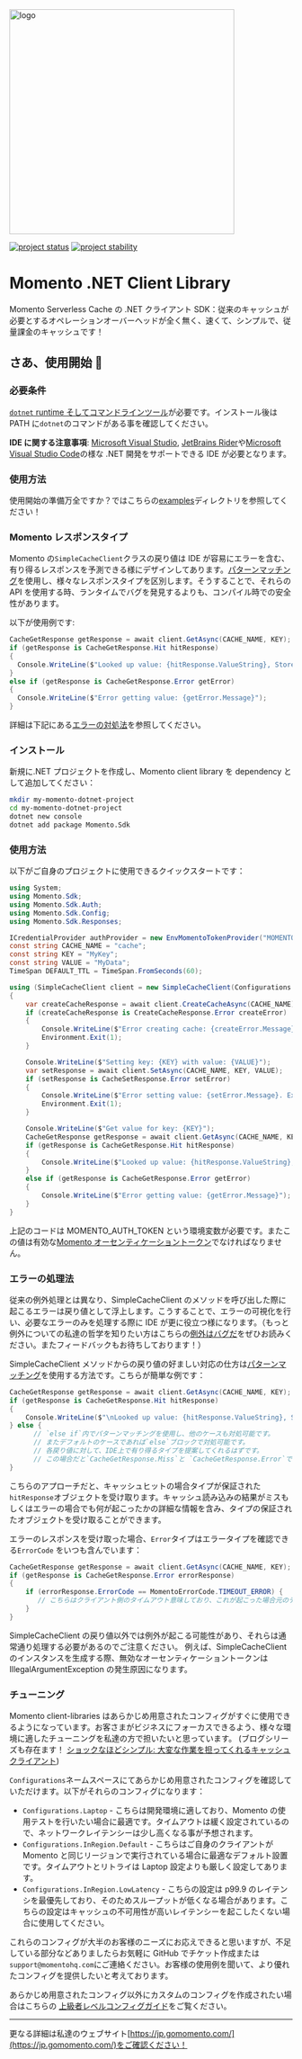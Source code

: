 <head>
  <meta name="Momento .NET Client Library Documentation" content=".NET client software development kit for Momento Serverless Cache">
</head>
<img src="https://docs.momentohq.com/img/logo.svg" alt="logo" width="400"/>

[![project status](https://momentohq.github.io/standards-and-practices/badges/project-status-official.svg)](https://github.com/momentohq/standards-and-practices/blob/main/docs/momento-on-github.md)
[![project stability](https://momentohq.github.io/standards-and-practices/badges/project-stability-stable.svg)](https://github.com/momentohq/standards-and-practices/blob/main/docs/momento-on-github.md)

# Momento .NET Client Library

Momento Serverless Cache の .NET クライアント SDK：従来のキャッシュが必要とするオペレーションオーバーヘッドが全く無く、速くて、シンプルで、従量課金のキャッシュです！

## さあ、使用開始 :running:

### 必要条件

[`dotnet` runtime そしてコマンドラインツール](https://dotnet.microsoft.com/en-us/download)が必要です。インストール後は PATH に`dotnet`のコマンドがある事を確認してください。

**IDE に関する注意事項**: [Microsoft Visual Studio](https://visualstudio.microsoft.com/vs), [JetBrains Rider](https://www.jetbrains.com/rider/)や[Microsoft Visual Studio Code](https://code.visualstudio.com/)の様な .NET 開発をサポートできる IDE が必要となります。

### 使用方法

使用開始の準備万全ですか？ではこちらの[examples](./examples/README.md)ディレクトリを参照してください！

### Momento レスポンスタイプ

Momento の`SimpleCacheClient`クラスの戻り値は IDE が容易にエラーを含む、有り得るレスポンスを予測できる様にデザインしてあります。[パターンマッチング](https://learn.microsoft.com/en-us/dotnet/csharp/fundamentals/functional/pattern-matching)を使用し、様々なレスポンスタイプを区別します。そうすることで、それらの API を使用する時、ランタイムでバグを発見するよりも、コンパイル時での安全性があります。

以下が使用例です:

```csharp
CacheGetResponse getResponse = await client.GetAsync(CACHE_NAME, KEY);
if (getResponse is CacheGetResponse.Hit hitResponse)
{
  Console.WriteLine($"Looked up value: {hitResponse.ValueString}, Stored value: {VALUE}");
}
else if (getResponse is CacheGetResponse.Error getError)
{
  Console.WriteLine($"Error getting value: {getError.Message}");
}
```

詳細は下記にある[エラーの対処法](#エラーの処理法)を参照してください。

### インストール

新規に.NET プロジェクトを作成し、Momento client library を dependency として追加してください：

```bash
mkdir my-momento-dotnet-project
cd my-momento-dotnet-project
dotnet new console
dotnet add package Momento.Sdk
```

### 使用方法

以下がご自身のプロジェクトに使用できるクイックスタートです：

```csharp
using System;
using Momento.Sdk;
using Momento.Sdk.Auth;
using Momento.Sdk.Config;
using Momento.Sdk.Responses;

ICredentialProvider authProvider = new EnvMomentoTokenProvider("MOMENTO_AUTH_TOKEN");
const string CACHE_NAME = "cache";
const string KEY = "MyKey";
const string VALUE = "MyData";
TimeSpan DEFAULT_TTL = TimeSpan.FromSeconds(60);

using (SimpleCacheClient client = new SimpleCacheClient(Configurations.Laptop.Latest(), authProvider, DEFAULT_TTL))
{
    var createCacheResponse = await client.CreateCacheAsync(CACHE_NAME);
    if (createCacheResponse is CreateCacheResponse.Error createError)
    {
        Console.WriteLine($"Error creating cache: {createError.Message}. Exiting.");
        Environment.Exit(1);
    }

    Console.WriteLine($"Setting key: {KEY} with value: {VALUE}");
    var setResponse = await client.SetAsync(CACHE_NAME, KEY, VALUE);
    if (setResponse is CacheSetResponse.Error setError)
    {
        Console.WriteLine($"Error setting value: {setError.Message}. Exiting.");
        Environment.Exit(1);
    }

    Console.WriteLine($"Get value for key: {KEY}");
    CacheGetResponse getResponse = await client.GetAsync(CACHE_NAME, KEY);
    if (getResponse is CacheGetResponse.Hit hitResponse)
    {
        Console.WriteLine($"Looked up value: {hitResponse.ValueString}, Stored value: {VALUE}");
    }
    else if (getResponse is CacheGetResponse.Error getError)
    {
        Console.WriteLine($"Error getting value: {getError.Message}");
    }
}

```

上記のコードは MOMENTO_AUTH_TOKEN という環境変数が必要です。またこの値は有効な[Momento オーセンティケーショントークン](https://docs.momentohq.com/docs/getting-started#obtain-an-auth-token)でなければなりません。

### エラーの処理法

従来の例外処理とは異なり、SimpleCacheClient のメソッドを呼び出した際に起こるエラーは戻り値として浮上します。こうすることで、エラーの可視化を行い、必要なエラーのみを処理する際に IDE が更に役立つ様になります。（もっと例外についての私達の哲学を知りたい方はこちらの[例外はバグだ](https://www.gomomento.com/blog/exceptions-are-bugs)をぜひお読みください。またフィードバックもお待ちしております！）

SimpleCacheClient メソッドからの戻り値の好ましい対応の仕方は[パターンマッチング](https://learn.microsoft.com/en-us/dotnet/csharp/fundamentals/functional/pattern-matching)を使用する方法です。こちらが簡単な例です：

```csharp
CacheGetResponse getResponse = await client.GetAsync(CACHE_NAME, KEY);
if (getResponse is CacheGetResponse.Hit hitResponse)
{
    Console.WriteLine($"\nLooked up value: {hitResponse.ValueString}, Stored value: {VALUE}");
} else {
      // `else if`内でパターンマッチングを使用し、他のケースも対処可能です。
      // またデフォルトのケースであれば`else`ブロックで対処可能です。
      // 各戻り値に対して、IDE上で有り得るタイプを提案してくれるはずです。
      // この場合だと`CacheGetResponse.Miss`と `CacheGetResponse.Error`です。
}
```

こちらのアプローチだと、キャッシュヒットの場合タイプが保証された`hitResponse`オブジェクトを受け取ります。キャッシュ読み込みの結果がミスもしくはエラーの場合でも何が起こったかの詳細な情報を含み、タイプの保証されたオブジェクトを受け取ることができます。

エラーのレスポンスを受け取った場合、`Error`タイプはエラータイプを確認できる`ErrorCode` をいつも含んでいます：

```csharp
CacheGetResponse getResponse = await client.GetAsync(CACHE_NAME, KEY);
if (getResponse is CacheGetResponse.Error errorResponse)
{
    if (errorResponse.ErrorCode == MomentoErrorCode.TIMEOUT_ERROR) {
       // こちらはクライアント側のタイムアウト意味しており、これが起こった場合元のデータを使用する事が可能です。
    }
}
```

SimpleCacheClient の戻り値以外では例外が起こる可能性があり、それらは通常通り処理する必要があるのでご注意ください。
例えば、SimpleCacheClient のインスタンスを生成する際、無効なオーセンティケーショントークンは IllegalArgumentException の発生原因になります。

### チューニング

Momento client-libraries はあらかじめ用意されたコンフィグがすぐに使用できるようになっています。お客さまがビジネスにフォーカスできるよう、様々な環境に適したチューニングを私達の方で担いたいと思っています。
(ブログシリーズも存在ます！ [ショックなほどシンプル: 大変な作業を担ってくれるキャッシュクライアント](https://www.gomomento.com/blog/shockingly-simple-cache-clients-that-do-the-hard-work-for-you))

`Configurations`ネームスペースにてあらかじめ用意されたコンフィグを確認していただけます。以下がそれらのコンフィグになります：

- `Configurations.Laptop` - こちらは開発環境に適しており、Momento の使用テストを行いたい場合に最適です。タイムアウトは緩く設定されているので、ネットワークレイテンシーは少し高くなる事が予想されます。
- `Configurations.InRegion.Default` - こちらはご自身のクライアントが Momento と同じリージョンで実行されている場合に最適なデフォルト設置です。タイムアウトとリトライは Laptop 設定よりも厳しく設定してあります。
- `Configurations.InRegion.LowLatency` - こちらの設定は p99.9 のレイテンシを最優先しており、そのためスループットが低くなる場合があります。こちらの設定はキャッシュの不可用性が高いレイテンシーを起こしたくない場合に使用してください。

これらのコンフィグが大半のお客様のニーズにお応えできると思いますが、不足している部分などありましたらお気軽に GitHub でチケット作成または`support@momentohq.com`にご連絡ください。お客様の使用例を聞いて、より優れたコンフィグを提供したいと考えております。

あらかじめ用意されたコンフィグ以外にカスタムのコンフィグを作成されたい場合はこちらの
[上級者レベルコンフィグガイド](./docs/advanced-config.md)をご覧ください。

---

更なる詳細は私達のウェブサイト[https://jp.gomomento.com/](https://jp.gomomento.com/)をご確認ください！
